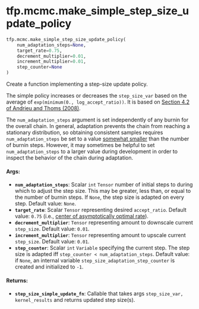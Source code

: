 <div itemscope itemtype="http://developers.google.com/ReferenceObject">
<meta itemprop="name" content="tfp.mcmc.make_simple_step_size_update_policy" />
<meta itemprop="path" content="Stable" />
</div>

# tfp.mcmc.make_simple_step_size_update_policy

``` python
tfp.mcmc.make_simple_step_size_update_policy(
    num_adaptation_steps=None,
    target_rate=0.75,
    decrement_multiplier=0.01,
    increment_multiplier=0.01,
    step_counter=None
)
```

Create a function implementing a step-size update policy.

The simple policy increases or decreases the `step_size_var` based on the
average of `exp(minimum(0., log_accept_ratio))`. It is based on
[Section 4.2 of Andrieu and Thoms (2008)](
http://www4.ncsu.edu/~rsmith/MA797V_S12/Andrieu08_AdaptiveMCMC_Tutorial.pdf).

The `num_adaptation_steps` argument is set independently of any burnin
for the overall chain. In general, adaptation prevents the chain from
reaching a stationary distribution, so obtaining consistent samples requires
`num_adaptation_steps` be set to a value [somewhat smaller](
http://andrewgelman.com/2017/12/15/burn-vs-warm-iterative-simulation-algorithms/#comment-627745)
than the number of burnin steps. However, it may sometimes be helpful to set
`num_adaptation_steps` to a larger value during development in order to
inspect the behavior of the chain during adaptation.

#### Args:

* <b>`num_adaptation_steps`</b>: Scalar `int` `Tensor` number of initial steps to
    during which to adjust the step size. This may be greater, less than, or
    equal to the number of burnin steps. If `None`, the step size is adapted
    on every step.
    Default value: `None`.
* <b>`target_rate`</b>: Scalar `Tensor` representing desired `accept_ratio`.
    Default value: `0.75` (i.e., [center of asymptotically optimal
    rate](https://arxiv.org/abs/1411.6669)).
* <b>`decrement_multiplier`</b>: `Tensor` representing amount to downscale current
    `step_size`.
    Default value: `0.01`.
* <b>`increment_multiplier`</b>: `Tensor` representing amount to upscale current
    `step_size`.
    Default value: `0.01`.
* <b>`step_counter`</b>: Scalar `int` `Variable` specifying the current step. The step
    size is adapted iff `step_counter < num_adaptation_steps`.
    Default value: if `None`, an internal variable
      `step_size_adaptation_step_counter` is created and initialized to `-1`.


#### Returns:

* <b>`step_size_simple_update_fn`</b>: Callable that takes args
    `step_size_var, kernel_results` and returns updated step size(s).